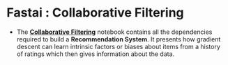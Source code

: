 # **Fastai : Collaborative Filtering**
- The [**Collaborative Filtering**](https://github.com/ThinamXx/Fastai/blob/main/7.%20Collaborative%20Filtering/CollaborativeFiltering.ipynb) notebook contains all the dependencies required to build a **Recommendation System**. It presents how gradient descent can learn intrinsic factors or biases about items from a history of ratings which then gives information about the data. 

